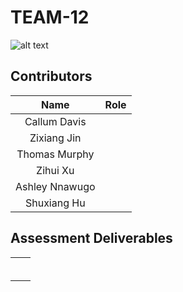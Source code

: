 # TEAM-12

![alt text](../images/logo.png "Welcome")

## Contributors


| Name |                    Role                   | 
| :--: | :---------------------------------------: | 
|  Callum Davis   |  |   
|  Zixiang Jin   |  |
|  Thomas Murphy   |  | 
|  Zihui Xu  |    | 
|  Ashley Nnawugo   |  |      
|  Shuxiang Hu   |  |   

## Assessment Deliverables
|  |                                       | 
| :--: | :---------------------------------------: | 
|  |  |   
|    |  |
|   |  | 
|   |    | 
|    |  |      
|     |  |   
